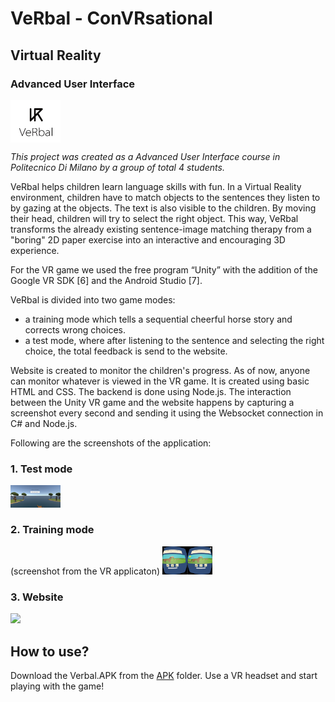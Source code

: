 # VeRbal - ConVRsational 
## Virtual Reality
### Advanced User Interface 

<img align="center"  width="80px" src="https://github.com/mohini-gupta/VeRbal-AUI/blob/master/web-folder/logo.JPG" />

*This project was created as a Advanced User Interface course in Politecnico Di Milano by a group of total 4 students.*  

VeRbal helps children learn language skills with fun. In a Virtual Reality environment, children have to match objects to the sentences they listen to by gazing at the objects. The text is also visible to the children. By moving their head, children will try to select the right object. This way, VeRbal transforms the already existing sentence-image matching therapy from a "boring" 2D paper exercise into an interactive and encouraging 3D experience. 

For the VR game we used the free program “Unity” with the addition of the Google VR SDK [6] and the Android Studio [7]. 

VeRbal is divided into two game modes: 
- a training mode which tells a sequential cheerful horse story and corrects wrong choices. 
- a test mode, where after listening to the sentence and selecting the right choice, the total feedback is send to the website.  

Website is created to monitor the children's progress. As of now, anyone can monitor whatever is viewed in the VR game. It is created using basic HTML and CSS. The backend is done using Node.js. The interaction between the Unity VR game and the website happens by capturing a screenshot every second and sending it using the Websocket connection in C# and Node.js.

Following are the screenshots of the application:

### 1. Test mode
<img width="80px" src="https://github.com/mohini-gupta/VeRbal-AUI/blob/master/web-folder/VeRbal_1.PNG" />

 ### 2. Training mode 
 (screenshot from the VR applicaton)
 <img width="80px" src="https://github.com/mohini-gupta/VeRbal-AUI/blob/master/web-folder/VeRbal_3.PNG" />
 
 ### 3. Website
 <img width="80px" src="https://github.com/mohini-gupta/VeRbal-AUI/blob/master/web-folder/VeRbal_4.PNG" />
 
 
 ## How to use?
 Download the Verbal.APK from the <a href="https://www.linkedin.com/in/mohini-gupta485/">APK</a> folder. Use a VR headset and start playing with the game!  

